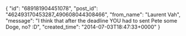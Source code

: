  {
   "id": "689181904451078",
   "post_id": "462493170453287_490608044308466",
   "from_name": "Laurent Vah",
   "message": "I think that after the deadline YOU had to sent Pete some Doge, no? :D",
   "created_time": "2014-07-03T18:47:33+0000"
 }

